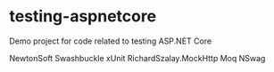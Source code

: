 # testing-aspnetcore
Demo project for code related to testing ASP.NET Core


NewtonSoft
Swashbuckle
xUnit
RichardSzalay.MockHttp
Moq
NSwag
